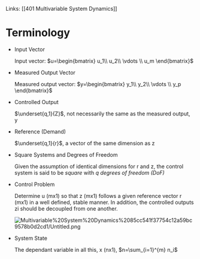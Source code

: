 Links: [[401 Multivariable System Dynamics]]
# Terminology

- Input Vector

    Input vector: $u=\begin{bmatrix} u_1\\ u_2\\ \vdots \\ u_m \end{bmatrix}$

- Measured Output Vector

    Measured output vector: $y=\begin{bmatrix} y_1\\ y_2\\ \vdots \\ y_p \end{bmatrix}$

- Controlled Output

    $\underset{q,1}{Z}$, not necessarily the same as the measured output, y

- Reference (Demand)

    $\underset{q,1}{r}$, a vector of the same dimension as z

- Square Systems and Degrees of Freedom

    Given the assumption of identical dimensions for r and z, the control system is said to be *square* with *q degrees of freedom (DoF)*

- Control Problem

    Determine u (mx1) so that z (mx1) follows a given reference vector r (mx1) in a well defined, stable manner. In addition, the controlled outputs zi should be decoupled from one another.

    ![Multivariable%20System%20Dynamics%2085cc541f37754c12a59bc9578b0d2cd1/Untitled.png](Multivariable%20System%20Dynamics%2085cc541f37754c12a59bc9578b0d2cd1/Untitled.png)

- System State

    The dependant variable in all this, x (nx1),  $n=\sum_{i=1}^{m} n_i$